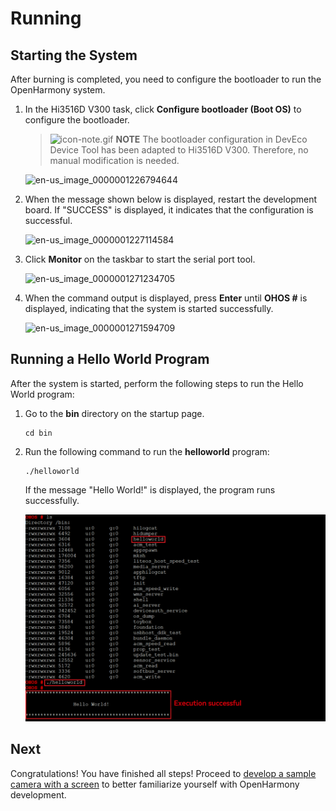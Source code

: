 # Running


## Starting the System

After burning is completed, you need to configure the bootloader to run the OpenHarmony system.

1. In the Hi3516D V300 task, click **Configure bootloader (Boot OS)** to configure the bootloader.

   > ![icon-note.gif](public_sys-resources/icon-note.gif) **NOTE**
   > The bootloader configuration in DevEco Device Tool has been adapted to Hi3516D V300. Therefore, no manual modification is needed.

   ![en-us_image_0000001226794644](figures/en-us_image_0000001226794644.png)

2. When the message shown below is displayed, restart the development board. If "SUCCESS" is displayed, it indicates that the configuration is successful.

   ![en-us_image_0000001227114584](figures/en-us_image_0000001227114584.png)

3. Click **Monitor** on the taskbar to start the serial port tool.

   ![en-us_image_0000001271234705](figures/en-us_image_0000001271234705.png)

4. When the command output is displayed, press **Enter** until **OHOS #** is displayed, indicating that the system is started successfully.

   ![en-us_image_0000001271594709](figures/en-us_image_0000001271594709.png)


## Running a Hello World Program

After the system is started, perform the following steps to run the Hello World program:

1. Go to the **bin** directory on the startup page.
   
   ```
   cd bin
   ```

2. Run the following command to run the **helloworld** program:
   
   ```
   ./helloworld
   ```

   If the message "Hello World!" is displayed, the program runs successfully.

   ![en-us_image_0000001271354693](figures/en-us_image_0000001271354693.png)


## Next

Congratulations! You have finished all steps! Proceed to [develop a sample camera with a screen](../guide/device-camera-control-overview.md) to better familiarize yourself with OpenHarmony development.
